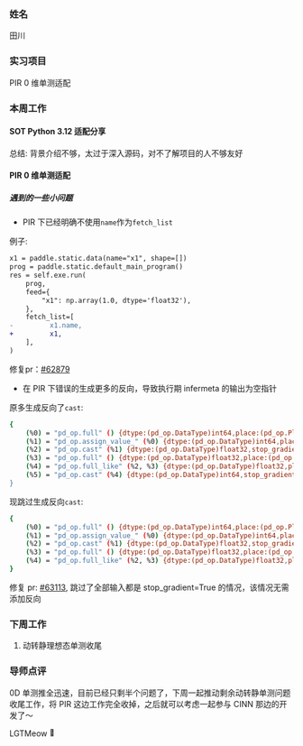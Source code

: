 ### 姓名

田川

### 实习项目

PIR 0 维单测适配

### 本周工作

#### **SOT Python 3.12 适配分享**

总结: 背景介绍不够，太过于深入源码，对不了解项目的人不够友好

#### **PIR 0 维单测适配**

##### 遇到的一些小问题

* PIR 下已经明确不使用`name`作为`fetch_list`

例子:
```diff
x1 = paddle.static.data(name="x1", shape=[])
prog = paddle.static.default_main_program()
res = self.exe.run(
    prog,
    feed={
        "x1": np.array(1.0, dtype='float32'),
    },
    fetch_list=[
-         x1.name,
+         x1,
    ],
)
```

修复pr：[#62879](https://github.com/PaddlePaddle/Paddle/pull/62879)

* 在 PIR 下错误的生成更多的反向，导致执行期 infermeta 的输出为空指针

原多生成反向了`cast`:
```bash
{
    (%0) = "pd_op.full" () {dtype:(pd_op.DataType)int64,place:(pd_op.Place)Place(undefined:0),shape:(pd_op.IntArray)[2,2],stop_gradient:[true],value:(Float)0} : () -> builtin.tensor<2x2xi64>
    (%1) = "pd_op.assign_value_" (%0) {dtype:(pd_op.DataType)int64,place:(pd_op.Place)Place(undefined:0),shape:[(Int32)2,(Int32)2],stop_gradient:[true],values:[(Double)3,(Double)3,(Double)3,(Double)3]} : (builtin.tensor<2x2xi64>) -> builtin.tensor<2x2xi64>
    (%2) = "pd_op.cast" (%1) {dtype:(pd_op.DataType)float32,stop_gradient:[false]} : (builtin.tensor<2x2xi64>) -> builtin.tensor<2x2xf32>
    (%3) = "pd_op.full" () {dtype:(pd_op.DataType)float32,place:(pd_op.Place)Place(cpu),shape:(pd_op.IntArray)[1],stop_gradient:[true],value:(Float)1} : () -> builtin.tensor<1xf32>
    (%4) = "pd_op.full_like" (%2, %3) {dtype:(pd_op.DataType)float32,place:(pd_op.Place)Place(undefined:0),stop_gradient:[false]} : (builtin.tensor<2x2xf32>, builtin.tensor<1xf32>) -> builtin.tensor<2x2xf32>
    (%5) = "pd_op.cast" (%4) {dtype:(pd_op.DataType)int64,stop_gradient:[false]} : (builtin.tensor<2x2xf32>) -> <<NULL TYPE>>
}
```
现跳过生成反向`cast`:
```bash
{
    (%0) = "pd_op.full" () {dtype:(pd_op.DataType)int64,place:(pd_op.Place)Place(undefined:0),shape:(pd_op.IntArray)[2,2],stop_gradient:[true],value:(Float)0} : () -> builtin.tensor<2x2xi64>
    (%1) = "pd_op.assign_value_" (%0) {dtype:(pd_op.DataType)int64,place:(pd_op.Place)Place(undefined:0),shape:[(Int32)2,(Int32)2],stop_gradient:[true],values:[(Double)3,(Double)3,(Double)3,(Double)3]} : (builtin.tensor<2x2xi64>) -> builtin.tensor<2x2xi64>
    (%2) = "pd_op.cast" (%1) {dtype:(pd_op.DataType)float32,stop_gradient:[false]} : (builtin.tensor<2x2xi64>) -> builtin.tensor<2x2xf32>
    (%3) = "pd_op.full" () {dtype:(pd_op.DataType)float32,place:(pd_op.Place)Place(cpu),shape:(pd_op.IntArray)[1],stop_gradient:[true],value:(Float)1} : () -> builtin.tensor<1xf32>
    (%4) = "pd_op.full_like" (%2, %3) {dtype:(pd_op.DataType)float32,place:(pd_op.Place)Place(undefined:0),stop_gradient:[false]} : (builtin.tensor<2x2xf32>, builtin.tensor<1xf32>) -> builtin.tensor<2x2xf32>
}
```
修复 pr: [#63113](https://github.com/PaddlePaddle/Paddle/pull/63113), 跳过了全部输入都是 stop_gradient=True 的情况，该情况无需添加反向


### 下周工作

1. 动转静理想态单测收尾

### 导师点评

0D 单测推全迅速，目前已经只剩半个问题了，下周一起推动剩余动转静单测问题收尾工作，将 PIR 这边工作完全收掉，之后就可以考虑一起参与 CINN 那边的开发了～

LGTMeow <img src="https://www.gstatic.com/android/keyboard/emojikitchen/20231113/u1f9ca/u1f9ca_u1f43e.png" width="14" alt="🐾"/>